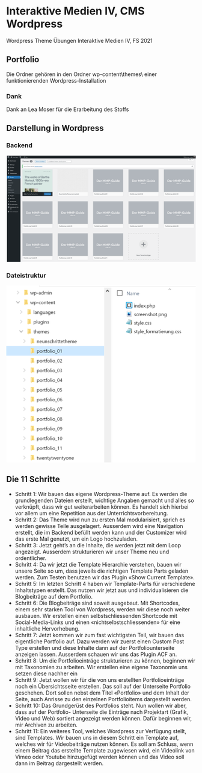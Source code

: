 # Interaktive Medien IV, CMS Wordpress
Wordpress Theme Übungen Interaktive Medien IV, FS 2021
## Portfolio
Die Ordner gehören in den Ordner wp-content\themes\ einer funktionierenden Wordpress-Installation  
### Dank
Dank an Lea Moser für die Erarbeitung des Stoffs  
## Darstellung in Wordpress
### Backend
!["Wordpress Backend, Menü Design"](img_readme/wp_01.png?raw=true "Wordpress Backend, Menü Design")
### Dateistruktur
!["Wordpress Dateistruktur"](img_readme/wp_02.png?raw=true "Wordpress Dateistruktur")
## Die 11 Schritte
- Schritt 1: Wir bauen das eigene Wordpress-Theme auf. Es werden die grundlegenden Dateien erstellt, wichtige Angaben gemacht und alles so verknüpft, dass wir gut weiterarbeiten können. Es handelt sich hierbei vor allem um eine Repetition aus der Unterrichtsvorbereitung.
- Schritt 2: Das Theme wird nun zu ersten Mal modularisiert, sprich es werden gewisse Teile ausgelagert. Ausserdem wird eine Navigation erstellt, die im Backend befüllt werden kann und der Customizer wird das erste Mal genutzt, um ein Logo hochzuladen.
- Schritt 3: Jetzt geht’s an die Inhalte, die werden jetzt mit dem Loop angezeigt. Ausserdem strukturieren wir unser Theme neu und ordentlicher.
- Schritt 4: Da wir jetzt die Template Hierarchie verstehen, bauen wir unsere Seite so um, dass jeweils die richtigen Template Parts geladen werden. Zum Testen benutzen wir das Plugin «Show Current Template».
- Schritt 5: Im letzten Schritt 4 haben wir Template-Parts für verschiedene Inhaltstypen erstellt. Das nutzen wir jetzt aus und individualisieren die Blogbeiträge auf dem Portfolio.
- Schritt 6: Die Blogbeiträge sind soweit ausgebaut. Mit Shortcodes, einem sehr starken Tool von Wordpress, werden wir diese noch weiter ausbauen. Wir erstellen einen selbstschliessenden Shortcode mit Social-Media-Links und einen «nichtselbstschliessenden» für eine inhaltliche Hervorhebung.
- Schritt 7: Jetzt kommen wir zum fast wichtigsten Teil, wir bauen das eigentliche Portfolio auf. Dazu werden wir zuerst einen Custom Post Type erstellen und diese Inhalte dann auf der Portfoliounterseite anzeigen lassen. Ausserdem schauen wir uns das Plugin ACF an.
- Schritt 8: Um die Portfolioeinträge strukturieren zu können, beginnen wir mit Taxonomien zu arbeiten. Wir erstellen eine eigene Taxonomie uns setzen diese nachher ein
- Schritt 9: Jetzt wollen wir für die von uns erstellten Portfolioeinträge noch ein Übersichtsseite erstellen. Das soll auf der Unterseite Portfolio geschehen. Dort sollen nebst dem Titel «Portfolio» und dem Inhalt der Seite, auch Anrisse zu den einzelnen Portfolioitems dargestellt werden.
- Schritt 10: Das Grundgerüst des Portfolios steht. Nun wollen wir aber, dass auf der Portfolio- Unterseite die Einträge nach Projektart (Grafik, Video und Web) sortiert angezeigt werden können. Dafür beginnen wir, mir Archiven zu arbeiten.
- Schritt 11: Ein weiteres Tool, welches Wordpress zur Verfügung stellt, sind Templates. Wir bauen uns in diesem Schritt ein Template auf, welches wir für Videobeiträge nutzen können. Es soll am Schluss, wenn einem Beitrag das erstellte Template zugewiesen wird, ein Videolink von Vimeo oder Youtube hinzugefügt werden können und das Video soll dann im Beitrag dargestellt werden.